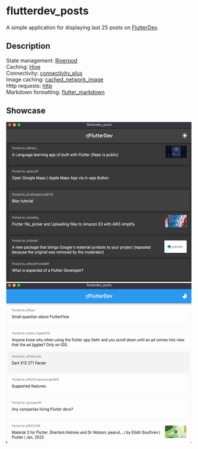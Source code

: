 # flutterdev_posts

A simple application for displaying last 25 posts on [FlutterDev](https://www.reddit.com/r/FlutterDev/).

## Description
  
  State management: [Riverpod](https://pub.dev/packages/flutter_riverpod)\
  Caching: [Hive](https://pub.dev/packages/hive)\
  Connectivity: [connectivity_plus](https://pub.dev/packages/connectivity_plus)\
  Image caching: [cached_network_image](https://pub.dev/packages/cached_network_image)\
  Http requests: [http](https://pub.dev/packages/http)\
  Markdown formatting: [flutter_markdown](https://pub.dev/packages/flutter_markdown)

## Showcase

<div style="flex-direction: row;">
  <img src="media/desktop_dark.png" width="500" height="430">
  <img src="media/desktop_light.png" width="500" height="430">
</div>
